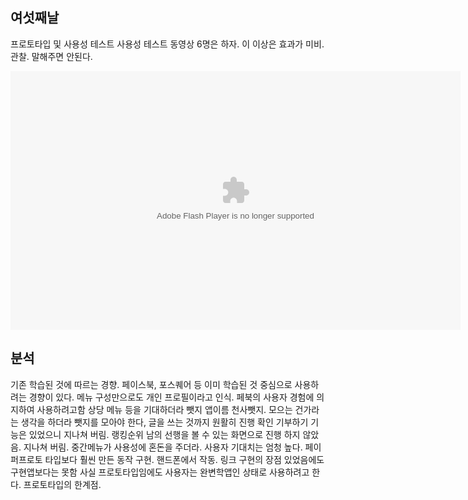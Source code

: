## 여섯째날
프로토타입 및 사용성 테스트
사용성 테스트 동영상
6명은 하자. 이 이상은 효과가 미비.
관찰. 말해주면 안된다.

<embed type="application/x-shockwave-flash" src="https://fbstatic-a.akamaihd.net/rsrc.php/v1/yA/r/7HOXOhotVs4.swf" width="720" height="414" style="display: block;" id="swf_id_5568e2b89d0ba2077489716" name="swf_id_5568e2b89d0ba2077489716" bgcolor="#000000" quality="high" allowfullscreen="true" allowscriptaccess="always" salign="tl" scale="noscale" wmode="opaque" flashvars="params=%7B%22auto_hd%22%3Afalse%2C%22autoplay_reason%22%3A%22unknown%22%2C%22default_hd%22%3Afalse%2C%22disable_native_controls%22%3Afalse%2C%22inline_player%22%3Afalse%2C%22pixel_ratio%22%3A1%2C%22preload%22%3Atrue%2C%22start_muted%22%3Afalse%2C%22video_data%22%3A%5B%7B%22hd_src%22%3A%22https%3A%5C%2F%5C%2Ffbcdn-video-o-a.akamaihd.net%5C%2Fhvideo-ak-xtf1%5C%2Fv%5C%2Ft43.1792-2%5C%2F11388761_794727470640421_1978047166_n.mp4%3Fefg%3DeyJybHIiOjE1MDAsInJsYSI6NDA5Nn0%5Cu00253D%26oh%3D8a045e9386a42ae1d01b249ef902a7bd%26oe%3D556904CE%26__gda__%3D1432945508_198a3b45d4d206a4f45fc37e49e76f01%22%2C%22is_hds%22%3Afalse%2C%22is_hls%22%3Afalse%2C%22player_type%22%3A%22progressive%22%2C%22rotation%22%3A0%2C%22sd_src%22%3A%22https%3A%5C%2F%5C%2Ffbcdn-video-a-a.akamaihd.net%5C%2Fhvideo-ak-xfa1%5C%2Fv%5C%2Ft42.1790-2%5C%2F11384376_794727823973719_750049724_n.mp4%3Fefg%3DeyJybHIiOjY5NiwicmxhIjozMzc4fQ%5Cu00253D%5Cu00253D%26oh%3Db90cce051c673215ed8f48fb20ea91aa%26oe%3D55690236%26__gda__%3D1432944400_b55d5c8fb009e25c7fe3a8c9aadd6a40%22%2C%22video_id%22%3A%22794725553973946%22%2C%22sd_tag%22%3A%22res_426_crf_23_main_3.0_sd%22%2C%22hd_tag%22%3A%22legacy_hd%22%2C%22sd_src_no_ratelimit%22%3A%22https%3A%5C%2F%5C%2Ffbcdn-video-a-a.akamaihd.net%5C%2Fhvideo-ak-xfa1%5C%2Fv%5C%2Ft42.1790-2%5C%2F11384376_794727823973719_750049724_n.mp4%3Foh%3Db90cce051c673215ed8f48fb20ea91aa%26oe%3D55690236%26__gda__%3D1432944400_36a1d671cf3231387c54435b0728cd0b%22%2C%22hd_src_no_ratelimit%22%3A%22https%3A%5C%2F%5C%2Ffbcdn-video-o-a.akamaihd.net%5C%2Fhvideo-ak-xtf1%5C%2Fv%5C%2Ft43.1792-2%5C%2F11388761_794727470640421_1978047166_n.mp4%3Foh%3D8a045e9386a42ae1d01b249ef902a7bd%26oe%3D556904CE%26__gda__%3D1432945508_0c20447306c004aa54d6ca259cc3c40c%22%2C%22subtitles_src%22%3Anull%7D%5D%2C%22show_captions_default%22%3Afalse%2C%22persistent_volume%22%3Atrue%2C%22buffer_length%22%3A0.1%7D&amp;width=720&amp;height=414&amp;user=100001239098878&amp;log=no&amp;div_id=id_5568e2b89d0ba2077489716&amp;swf_id=swf_id_5568e2b89d0ba2077489716&amp;browser=Chrome+43.0.2357.81&amp;tracking_domain=https%3A%2F%2Fpixel.facebook.com&amp;post_form_id=&amp;string_table=https%3A%2F%2Fs-static.ak.facebook.com%2Fflash_strings.php%2Ft99509%2Fko_KR">

## 분석
기존 학습된 것에 따르는 경향. 페이스북, 포스퀘어 등 이미 학습된 것 중심으로 사용하려는 경향이 있다.
메뉴 구성만으로도 개인 프로필이라고 인식. 페북의 사용자 경험에 의지하여 사용하려고함
상당 메뉴 등을 기대하더라
뺏지 앱이름 천사뺏지. 모으는 건가라는 생각을 하더라
뺏지를 모아야 한다, 글을 쓰는 것까지 원활히 진행 확인
기부하기 기능은 있었으니 지나쳐 버림.
랭킹순위 남의 선행을 볼 수 있는 화면으로 진행 하지 않았음. 지나쳐 버림.
중간메뉴가 사용성에 혼돈을 주더라.
사용자 기대치는 엄청 높다. 페이퍼프로토 타입보다 훨씬 만든 동작 구현.
핸드폰에서 작동. 링크 구현의 장점 있었음에도 구현앱보다는 못함
사실 프로토타입임에도 사용자는 완변학앱인 상태로 사용하려고 한다. 프로토타입의 한계점.

